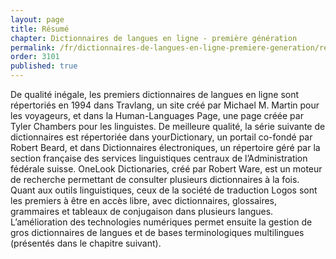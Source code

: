 ```yaml
---
layout: page
title: Résumé
chapter: Dictionnaires de langues en ligne - première génération
permalink: /fr/dictionnaires-de-langues-en-ligne-premiere-generation/resume/
order: 3101
published: true
---
```

<p>De qualité inégale, les premiers dictionnaires de langues en ligne sont répertoriés en 1994 dans Travlang, un site créé par Michael M. Martin pour les voyageurs, et dans la Human-Languages Page, une page créée par Tyler Chambers pour les linguistes. De meilleure qualité, la série suivante de dictionnaires est répertoriée dans yourDictionary, un portail co-fondé par Robert Beard, et dans Dictionnaires électroniques, un répertoire géré par la section française des services linguistiques centraux de l’Administration fédérale suisse. OneLook Dictionaries, créé par Robert Ware, est un moteur de recherche permettant de consulter plusieurs dictionnaires à la fois. Quant aux outils linguistiques, ceux de la société de traduction Logos sont les premiers à être en accès libre, avec dictionnaires, glossaires, grammaires et tableaux de conjugaison dans plusieurs langues. L’amélioration des technologies numériques permet ensuite la gestion de gros dictionnaires de langues et de bases terminologiques multilingues (présentés dans le chapitre suivant).</p>